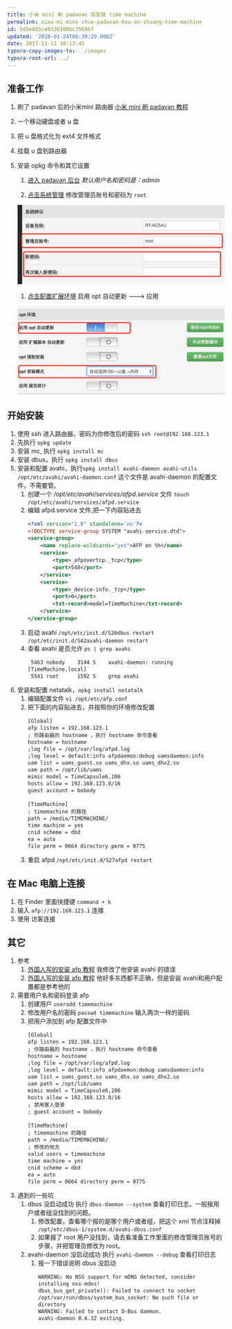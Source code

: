 ```yaml
---
title: 小米 mini 刷 padavan 后安装 time machine
permalink: xiao-mi-mini-shua-padavan-hou-an-zhuang-time-machine
id: 5d5e865ce9326100bc7569b7
updated: '2018-01-24T00:39:29.000Z'
date: 2017-11-11 16:13:45
typora-copy-images-to: ../images
typora-root-url: ../
---
```


## 准备工作

1. 刷了 padavan 后的小米mini 路由器 
<a href="/xiao-mi-wifi-mini-shua-padavan/" target="_blank">小米 mini 刷 padavan 教程</a>
1. 一个移动硬盘或者 u 盘
1. 把 u 盘格式化为 ext4 文件格式
1. 挂载 u 盘到路由器
1. 安装 opkg 命令和其它设置
    1. <a href="192.168.123.1" target="_blank">进入 padavan 后台</a> 
      *默认用户名和密码是：admin*
    
    1. <a href="http://192.168.123.1/Advanced_System_Content.asp" target="_blank">点击系统管理</a> 修改管理员账号和密码为 `root`
    
      ![修改管理员账号的结果](/images/9A1BCE5B-5BE1-4E6A-866B-7DA2D7B247D8.png)
    
    1. <a href="http://192.168.123.1/Advanced_System_Content.asp" target="_blank">点击配置扩展环境</a> 启用 opt 自动更新 ---> 应用
    
      ![结果](/images/4CEB7E69-4C3C-4CC0-A765-B69D5E78D9DA.png)

## 开始安装
1. 使用 ssh 进入路由器，密码为你修改后的密码
    `ssh root@192.168.123.1`
1. 先执行 `opkg update`
1. 安装 mc, 执行 `opkg install mc`
1. 安装 dbus，执行 `opkg install dbus`
1. 安装和配置 avahi，执行`opkg install avahi-daemon avahi-utils` 
    `/opt/etc/avahi/avahi-daemon.conf` 这个文件是 avahi-daemon 的配置文件，不需要管。
    1. 创建一个 */opt/etc/avahi/services/afpd.service* 文件
    `touch /opt/etc/avahi/services/afpd.service`
    2. 编辑 afpd.service 文件,把一下内容贴进去
        ```xml
        <?xml version="1.0" standalone='no'?>
        <!DOCTYPE service-group SYSTEM "avahi-service.dtd">
        <service-group>
            <name replace-wildcards="yes">AFP on %h</name>
            <service>
                <type>_afpovertcp._tcp</type>
                <port>548</port>
            </service>
            <service>
                <type>_device-info._tcp</type>
                <port>0</port>
                <txt-record>model=TimeMachine</txt-record>
            </service>
        </service-group>
        ```
    1. 启动 avahi
    `/opt/etc/init.d/S20dbus restart`
    `/opt/etc/init.d/S42avahi-daemon restart`
    1. 查看 avahi 是否允许
    `ps | grep avahi`
        ```
         5463 nobody    3144 S    avahi-daemon: running [TimeMachine.local]
         5541 root      1592 S    grep avahi
        ```
1. 安装和配置 netatalk，`opkg install netatalk`
    1. 编辑配置文件
    `vi /opt/etc/afp.conf`
    1. 把下面的内容贴进去，并按照你的环境修改配置
        ```
        [Global]
        afp listen = 192.168.123.1
        ; 你路由器的 hostname ，执行 hostname 命令查看
        hostname = hostname 
        ;log file = /opt/var/log/afpd.log
        ;log level = default:info afpdaemon:debug uamsdaemon:info
        uam list = uams_guest.so uams_dhx.so uams_dhx2.so
        uam path = /opt/lib/uams
        mimic model = TimeCapsule6,106
        hosts allow = 192.168.123.0/16
        guest account = bobody

        [TimeMachine]
        ; timemachine 的路径
        path = /media/TIMEMACHINE/
        time machine = yes
        cnid scheme = dbd
        ea = auto
        file perm = 0664 directory perm = 0775
        ```
    1. 重启 afpd
    `/opt/etc/init.d/S27afpd restart`

## 在 Mac 电脑上连接
1. 在 Finder 里面快捷键 `command + k`
1. 输入 `afp://192.168.123.1` 连接
1. 使用 访客连接

## 其它
1. 参考 
    1. [外国人写的安装 afp 教程](https://pztrn.name/blog/afp-zeroconf-timemachine-%D0%BD%D0%B0-%D0%BF%D1%80%D0%BE%D1%88%D0%B8%D0%B2%D0%BA%D0%B5-%D0%BE%D1%82-padavana/)
    我修改了他安装 avahi 的错误
    1. [外国人写的安装 afp 教程](https://w3bsit3-dns.com/forum/index.php?showtopic=605963&st=1700)
    他好多东西都不正确，但是安装 avahi和用户配置都是参考他的
1. 需要用户名和密码登录 afp
   1. 创建用户 `useradd timemachine`
   1. 修改用户名的密码 `passwd timemachine` 
    输入两次一样的密码
   1. 把用户添加到 afp 配置文件中 
        ```
        [Global]
        afp listen = 192.168.123.1
        ; 你路由器的 hostname ，执行 hostname 命令查看
        hostname = hostname 
        ;log file = /opt/var/log/afpd.log
        ;log level = default:info afpdaemon:debug uamsdaemon:info
        uam list = uams_guest.so uams_dhx.so uams_dhx2.so
        uam path = /opt/lib/uams
        mimic model = TimeCapsule6,106
        hosts allow = 192.168.123.0/16
        ; 禁用客人登录
        ; guest account = bobody

        [TimeMachine]
        ; timemachine 的路径
        path = /media/TIMEMACHINE/
        ; 修改的地方
        valid users = timemachine
        time machine = yes
        cnid scheme = dbd
        ea = auto
        file perm = 0664 directory perm = 0775
       ```
1. 遇到的一些坑
    1. dbus 没启动成功
    执行 `dbus-daemon --system` 查看打印日志，一般报用户或者组没找到的问题。
        1. 修改配置，查看哪个报的是哪个用户或者组，把这个 xml 节点注释掉
            `/opt/etc/dbus-1/system.d/avahi-dbus.conf`
        1. 如果报了 root 用户没找到，请去看准备工作里面的修改管理员账号的步骤，并把管理员修改为 root。    
    1. avahi-daemon 没启动成功
    执行 `avahi-daemon --debug` 查看打印日志
        1. 报一下错误说明 dbus 没启动
            ```
            WARNING: No NSS support for mDNS detected, consider installing nss-mdns!
            dbus_bus_get_private(): Failed to connect to socket /opt/var/run/dbus/system_bus_socket: No such file or directory
            WARNING: Failed to contact D-Bus daemon.
            avahi-daemon 0.6.32 exiting.
            ```
      
